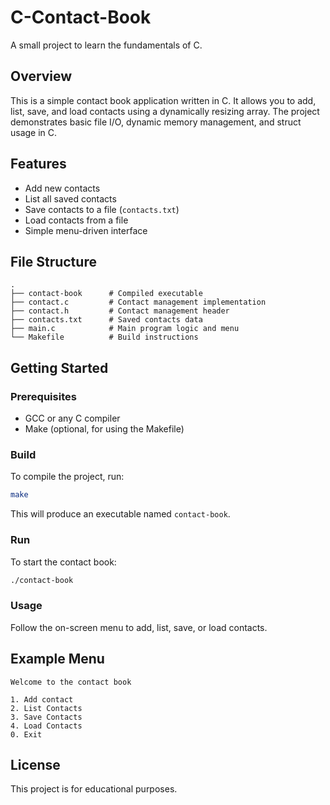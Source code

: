 # C-Contact-Book

A small project to learn the fundamentals of C.

## Overview

This is a simple contact book application written in C. It allows you to add, list, save, and load contacts using a dynamically resizing array. The project demonstrates basic file I/O, dynamic memory management, and struct usage in C.

## Features

- Add new contacts
- List all saved contacts
- Save contacts to a file (`contacts.txt`)
- Load contacts from a file
- Simple menu-driven interface

## File Structure

```
.
├── contact-book      # Compiled executable
├── contact.c         # Contact management implementation
├── contact.h         # Contact management header
├── contacts.txt      # Saved contacts data
├── main.c            # Main program logic and menu
└── Makefile          # Build instructions
```

## Getting Started

### Prerequisites

- GCC or any C compiler
- Make (optional, for using the Makefile)

### Build

To compile the project, run:

```sh
make
```

This will produce an executable named `contact-book`.

### Run

To start the contact book:

```sh
./contact-book
```

### Usage

Follow the on-screen menu to add, list, save, or load contacts.

## Example Menu

```
Welcome to the contact book

1. Add contact
2. List Contacts
3. Save Contacts
4. Load Contacts
0. Exit
```

## License

This project is for educational purposes. 
